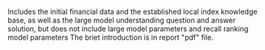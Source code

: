 Includes the initial financial data and the established local index knowledge base, 
as well as the large model understanding question and answer solution, 
but does not include large model parameters and recall ranking model parameters
The briet introduction is in report "pdf" file.
